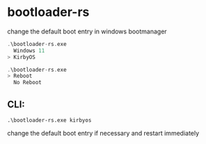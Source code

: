 # bootloader-rs

change the default boot entry in windows bootmanager

```rs
.\bootloader-rs.exe
  Windows 11
> KirbyOS
```
```rs
.\bootloader-rs.exe
> Reboot
  No Reboot
```

## CLI:
`.\bootloader-rs.exe kirbyos`

change the default boot entry if necessary and restart immediately